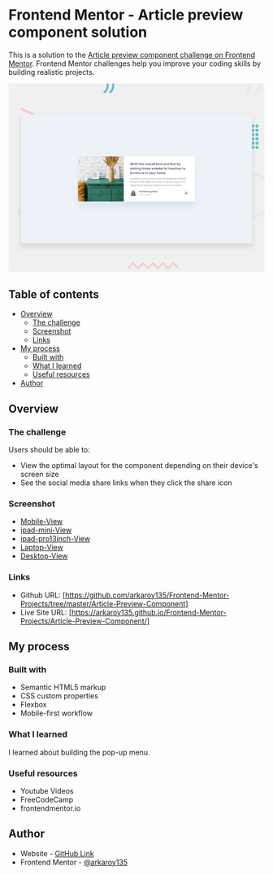 # Frontend Mentor - Article preview component solution

This is a solution to the [Article preview component challenge on Frontend Mentor](https://www.frontendmentor.io/challenges/article-preview-component-dYBN_pYFT). Frontend Mentor challenges help you improve your coding skills by building realistic projects.

![Design preview for the Article preview component coding challenge](./images/desktop-preview.jpg)

## Table of contents

- [Overview](#overview)
  - [The challenge](#the-challenge)
  - [Screenshot](#screenshot)
  - [Links](#links)
- [My process](#my-process)
  - [Built with](#built-with)
  - [What I learned](#what-i-learned)
  - [Useful resources](#useful-resources)
- [Author](#author)

## Overview

### The challenge

Users should be able to:

- View the optimal layout for the component depending on their device's screen size
- See the social media share links when they click the share icon

### Screenshot

- [Mobile-View](./images/mobile-view.png)
- [ipad-mini-View](./images/ipad-mini-view.png)
- [ipad-pro13inch-View](./images/ipad-pro13inch-view.png)
- [Laptop-View](./images/laptop-view.png)
- [Desktop-View](./images/desktop-view.png)

### Links

- Github URL: [https://github.com/arkaroy135/Frontend-Mentor-Projects/tree/master/Article-Preview-Component]
- Live Site URL: [https://arkaroy135.github.io/Frontend-Mentor-Projects/Article-Preview-Component/]

## My process

### Built with

- Semantic HTML5 markup
- CSS custom properties
- Flexbox
- Mobile-first workflow

### What I learned

I learned about building the pop-up menu.

### Useful resources

- Youtube Videos
- FreeCodeCamp
- frontendmentor.io

## Author

- Website - [GitHub Link](https://github.com/arkaroy135/Frontend-Mentor-Projects)
- Frontend Mentor - [@arkaroy135](https://www.frontendmentor.io/profile/arkaroy135)
